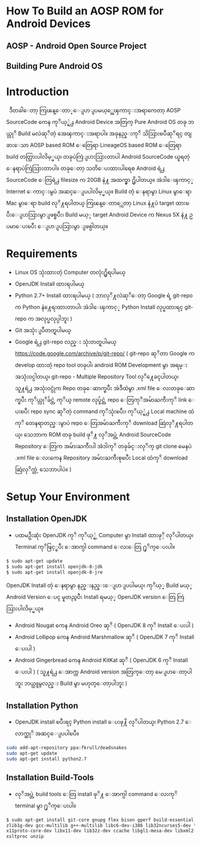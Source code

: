 # How To Build an AOSP ROM for Android Devices

## AOSP - Android Open Source Project
## Building Pure Android OS

# Introduction
   ဒီတခါေတာ့ ကြၽန္ေတာ္ေျပာျပမယ့္အေၾကာင္းအရာကေတာ့ AOSP SourceCode ကေန ကုိယ့္ရဲ႕ Android Device အတြက္ Pure Android OS တခု ဘယ္လုိ Build မလဲဆုိတဲ့ အေၾကာင္းအရာပါ။ အခုနည္းကုိ သိသြားၿပီဆုိရင္ တျခားေသာ AOSP based ROM ေတြေရာ LineageOS based ROM ေတြေရာ build တတ္သြားပါလိမ့္မယ္၊ တခုပဲကြဲျပားသြားတာပါ Android SourceCode ယူရတဲ့ ေနရာပဲကြဲသြားတာပါ။ တခုေတာ့ သတိေပးထားပါရေစ Android ရဲ႕ SourceCode ေတြရဲ႕ filesize က 20GB နဲ႔ အထက္မွာ ႐ွိပါတယ္။ အဲဒါေၾကာင့္ Internet ေကာင္းမွပဲ အဆင္ေျပပါလိမ့္မယ္။ Build တဲ့ ေနရာမွာ Linux မွာေရာ Mac မွာေရာ build လုိ႔ရပါတယ္ ကြၽန္ေတာ္ကေတာ့ Linux နဲ႔ပဲ target ထားၿပီးေျပာသြားမွာျဖစ္ၿပီး၊ Build မယ့္ target Android Device က Nexus 5X နဲ႔ ဥပမာေပးၿပီး ေျပာျပသြားမွာ ျဖစ္ပါတယ္။

# Requirements
- Linux OS သုံးထားတဲ့ Computer တလုံး႐ွိရပါမယ္
- OpenJDK Install ထားရပါမယ္
- Python 2.7+ Install ထားရပါမယ္ ( ဘာလုိ႔လဲဆုိေတာ့ Google ရဲ့ git-repo က Python နဲ႔ေရးထားတာပါ၊ အဲဒါေၾကာင့္ Python Install လုပ္မထားရင္ git-repo က အလုပ္မလုပ္ပါဘူး )
- Git အသုံးျပဳတတ္ရပါမယ္
- Google ရဲ႕ git-repo လည္း သုံးတတ္ရပါမယ္
https://code.google.com/archive/p/git-repo/
( git-repo ဆုိတာ Google က develop ထားတဲ့ repo tool တခုပါ၊ android ROM Development မွာ အရမ္းအသုံးဝင္ပါတယ္၊ git-repo - Multiple Repository Tool လုိ႔ေခၚပါတယ္၊ သူ႔ရဲ႕ အသုံးဝင္ပုံက Repo တခုေဆာက္ၿပီး အဲဒီထဲမွာ .xml file ေလးတခုေဆာက္ၿပီး ကုိယ္လုိခ်င္တဲ့ ကုိယ္ remote လုပ္ခ်င္တဲ့ repo ေတြကုိအမ်ာႀကီးကုိ link ေပးၿပီး repo sync ဆုိတဲ့ command ကုိသုံးၿပီး၊ ကုိယ့္ရဲ႕ Local machine ထဲကုိ တေနရာတည္းမွာပဲ repo ေတြအမ်ာႀကီးကုိ download ဆြဲလုိ႔ရပါတယ္၊ သေဘာက ROM တခု build ဖုိ႔ လုိအပ္တဲ့ Android SourceCode Repository ေတြက အမ်ားႀကီးပါ အဲဒါကုိ တခုခ်င္းလုိက္ git clone မေနပဲ .xml file ေလးကေန Repository အမ်ားႀကီးစုၿပီး Local ထဲကုိ download ဆြဲလုိက္တဲ့ သေဘာပါပဲ။ )

# Setup Your Environment
## Installation OpenJDK
- ပထမဦးဆုံး OpenJDK ကုိ ကုိယ့္ရဲ့ Computer မွာ Install ထားဖုိ့ လုိပါတယ္၊ Terminal ကုိဖြင့္ၿပီး ေအာက္ပါ command ေလးေတြ ႐ုိက္ေပးပါ။

```bash
$ sudo apt-get update
$ sudo apt-get install openjdk-8-jdk
$ sudo apt-get install openjdk-8-jre
```
OpenJDK Install တဲ့ ေနရာမွာ နည္းနည္းေျပာျပပါမယ္၊ ကုိယ့္ Build မယ့္ Android Version ေပၚ မူတည္ၿပီး Install ရမယ့္ OpenJDK version ေတြ ကြဲသြားပါလိမ့္မယ္။
- Android Nougat ကေန Android Oreo ဆုိ ( OpenJDK 8 ကုိ Install ေပးပါ )
- Android Lollipop ကေန Android Marshmallow ဆုိ ( OpenJDK 7 ကုိ Install ေပးပါ )
- Android Gingerbread ကေန Android KitKat ဆုိ ( OpenJDK 6 ကုိ Install ေပးပါ )
( သူ႔ရဲ႕ ေအာက္က Android version အတြက္ေတာ့ မေျပာေတာ့ပါဘူး ဘယ္သူမွလည္း Build မွာ မဟုတ္ေတာ့ပါဘူး )

## Installation Python
- OpenJDK install ၿပီးရင္ Python install ေပးဖု႔ိ လုိပါတယ္၊ Python 2.7 ေလာက္ဆုိ အဆင္ေျပပါၿပီ။
```bash
sudo add-apt-repository ppa:fkrull/deadsnakes
sudo apt-get update
sudo apt-get install python2.7
```

## Installation Build-Tools
- လုိအပ္တဲ့ build tools ေတြ install ဖုိ႔ ေအာက္ပါ command ေလးကုိ terminal မွာ ႐ုိက္ေပးပါ။
```bash
$ sudo apt-get install git-core gnupg flex bison gperf build-essential zip curl \
zlib1g-dev gcc-multilib g++-multilib libc6-dev-i386 lib32ncurses5-dev \
x11proto-core-dev libx11-dev lib32z-dev ccache libgl1-mesa-dev libxml2-utils \
xsltproc unzip
```
